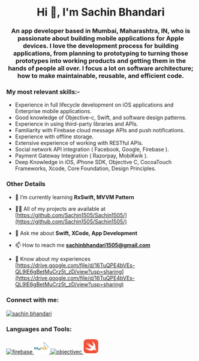 <h1 align="center">Hi 👋, I'm Sachin Bhandari</h1>
<h3 align="center">An app developer based in Mumbai, Maharashtra, IN, who is passionate about building mobile applications for Apple devices. I love the development process for building applications, from planning to prototyping to turning those prototypes into working products and getting them in the hands of people all over. I focus a lot on software architecture; how to make maintainable, reusable, and efficient code.</h3>

### My most relevant skills:-
- Experience in full lifecycle development on iOS applications and Enterprise mobile applications.
- Good knowledge of Objective-c, Swift, and software design patterns.
- Experience in using third-party libraries and APIs.
- Familiarity with Firebase cloud message APIs and push notifications.
- Experience with offline storage.
- Extensive experience of working with RESTful APIs.
- Social network API integration ( Facebook, Google, Firebase ).
- Payment Gateway Integration ( Razorpay, MobiKwik ).
- Deep Knowledge in iOS, iPhone SDK, Objective C, CocoaTouch Frameworks, Xcode, Core Foundation, Design Principles.

### Other Details
- 🌱 I’m currently learning **RxSwift, MVVM Pattern**

- 👨‍💻 All of my projects are available at [https://github.com/Sachin1505/Sachin1505/](https://github.com/Sachin1505/Sachin1505/)

- 💬 Ask me about **Swift, XCode, App Development**

- 📫 How to reach me **sachinbhandari1505@gmail.com**

- 📄 Know about my experiences [https://drive.google.com/file/d/16TuQPE4bVEs-QL9lE6gBetMuCrz5t_zD/view?usp=sharing](https://drive.google.com/file/d/16TuQPE4bVEs-QL9lE6gBetMuCrz5t_zD/view?usp=sharing)

<h3 align="left">Connect with me:</h3>
<p align="left">
<a href="https://linkedin.com/in/sachin bhandari" target="blank"><img align="center" src="https://raw.githubusercontent.com/rahuldkjain/github-profile-readme-generator/master/src/images/icons/Social/linked-in-alt.svg" alt="sachin bhandari" height="30" width="40" /></a>
</p>

<h3 align="left">Languages and Tools:</h3>
<p align="left"> <a href="https://firebase.google.com/" target="_blank" rel="noreferrer"> <img src="https://www.vectorlogo.zone/logos/firebase/firebase-icon.svg" alt="firebase" width="40" height="40"/> </a> <a href="https://www.mysql.com/" target="_blank" rel="noreferrer"> <img src="https://raw.githubusercontent.com/devicons/devicon/master/icons/mysql/mysql-original-wordmark.svg" alt="mysql" width="40" height="40"/> </a> <a href="https://developer.apple.com/library/archive/documentation/Cocoa/Conceptual/ProgrammingWithObjectiveC/Introduction/Introduction.html" target="_blank" rel="noreferrer"> <img src="https://www.vectorlogo.zone/logos/apple_objectivec/apple_objectivec-icon.svg" alt="objectivec" width="40" height="40"/> </a> <a href="https://developer.apple.com/swift/" target="_blank" rel="noreferrer"> <img src="https://raw.githubusercontent.com/devicons/devicon/master/icons/swift/swift-original.svg" alt="swift" width="40" height="40"/> </a> </p>

<!-- <p align="center"> <img src="https://github-readme-stats.vercel.app/api?username=Sachin1505&&show_icons=true&title_color=ffffff&icon_color=bb2acf&text_color=daf7dc&bg_color=151515"> </p>

<p align="center"> <img src="https://github-readme-stats.vercel.app/api/pin/?username=Sachin1505&repo=Reachability.swift&theme=dark"> </p>
 -->
